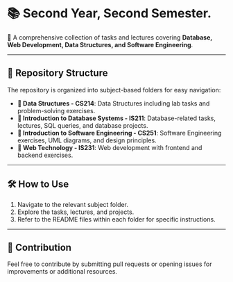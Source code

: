 # 📚 Second Year, Second Semester.

📌 A comprehensive collection of tasks and lectures covering **Database, Web Development, Data Structures, and Software Engineering**.

---

## 📂 Repository Structure

The repository is organized into subject-based folders for easy navigation:

- **📁 Data Structures - CS214**: Data Structures including lab tasks and problem-solving exercises.
- **📁 Introduction to Database Systems - IS211**: Database-related tasks, lectures, SQL queries, and database projects.
- **📁 Introduction to Software Engineering - CS251**: Software Engineering exercises, UML diagrams, and design principles.
- **📁 Web Technology - IS231**: Web development with frontend and backend exercises.

---

## 🛠️ How to Use
1. Navigate to the relevant subject folder.
2. Explore the tasks, lectures, and projects.
3. Refer to the README files within each folder for specific instructions.

---

## 📝 Contribution
Feel free to contribute by submitting pull requests or opening issues for improvements or additional resources.
